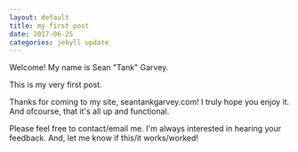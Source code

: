 ```yaml
---
layout: default
title: my first post
date: 2017-06-25
categories: jekyll update
---
```


Welcome! My name is Sean "Tank" Garvey. 

This is my very first post.  

Thanks for coming to my site, seantankgarvey.com! I truly hope you enjoy it. And ofcourse, that it's all up and functional.

Please feel free to contact/email me. I'm always interested in hearing your feedback. And, let me know if this/it works/worked!
